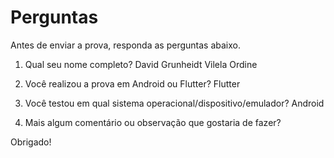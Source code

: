 # Perguntas

Antes de enviar a prova, responda as perguntas abaixo.

1. Qual seu nome completo?
David Grunheidt Vilela Ordine   

2. Você realizou a prova em Android ou Flutter?
Flutter

3. Você testou em qual sistema operacional/dispositivo/emulador?
Android


4. Mais algum comentário ou observação que gostaria de fazer?



Obrigado!
